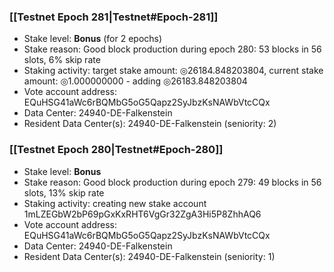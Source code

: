 ### [[Testnet Epoch 281|Testnet#Epoch-281]]
* Stake level: **Bonus** (for 2 epochs)
* Stake reason: Good block production during epoch 280: 53 blocks in 56 slots, 6% skip rate
* Staking activity: target stake amount: ◎26184.848203804, current stake amount: ◎1.000000000 - adding ◎26183.848203804
* Vote account address: EQuHSG41aWc6rBQMbG5oG5Qapz2SyJbzKsNAWbVtcCQx
* Data Center: 24940-DE-Falkenstein
* Resident Data Center(s): 24940-DE-Falkenstein (seniority: 2)
### [[Testnet Epoch 280|Testnet#Epoch-280]]
* Stake level: **Bonus**
* Stake reason: Good block production during epoch 279: 49 blocks in 56 slots, 13% skip rate
* Staking activity: creating new stake account 1mLZEGbW2bP69pGxKxRHT6VgGr32ZgA3Hi5P8ZhhAQ6
* Vote account address: EQuHSG41aWc6rBQMbG5oG5Qapz2SyJbzKsNAWbVtcCQx
* Data Center: 24940-DE-Falkenstein
* Resident Data Center(s): 24940-DE-Falkenstein (seniority: 1)